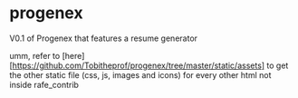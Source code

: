 # progenex
V0.1 of Progenex that features a resume generator

umm, refer to [here][https://github.com/Tobitheprof/progenex/tree/master/static/assets] to get the other static file (css, js, images and icons) for every other html not inside rafe_contrib
